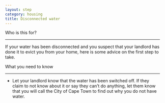 ```yaml
---
layout: step
category: housing
title: Disconnected water
---
```

<div class="intro">
  <div class="header"><i class="fa fa-fw fa-users" aria-hidden="true"></i> Who is this for?</div>
  <hr>
  <div class="content">
    <p>If your water has been disconnected and you suspect that your landlord has done it to evict you from your home, here is some advice on the first step to take.</p>
  </div>
</div>

<div class="summary">
  <div class="header"><i class="fa fa-fw fa-exclamation-circle" aria-hidden="true"></i> What you need to know</div>
  <hr>
  <div class="content">
    <ul class="fa-ul">
      <li><i class="fa-li fa fa-info-circle"></i>Let your landlord know that  the water has been switched off. If they claim to not know about it or say they can’t do anything, let them know that you will call the City of Cape Town to find out why you do not have water.</li>
    </ul>
  </div>
</div>
